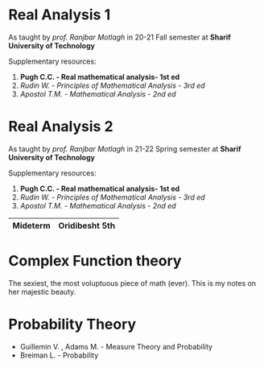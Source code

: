 # Real Analysis 1

As taught by _prof. Ranjbar Motlagh_ in 20-21 Fall semester at **Sharif University of Technology**

Supplementary resources:

1. **Pugh C.C. - Real mathematical analysis- 1st ed**
2. _Rudin W. - Principles of Mathematical Analysis - 3rd ed_
3. _Apostol T.M. - Mathematical Analysis - 2nd ed_

# Real Analysis 2

As taught by _prof. Ranjbar Motlagh_ in 21-22 Spring semester at **Sharif University of Technology**

Supplementary resources:

1. **Pugh C.C. - Real mathematical analysis- 1st ed**
2. _Rudin W. - Principles of Mathematical Analysis - 3rd ed_
3. _Apostol T.M. - Mathematical Analysis - 2nd ed_

| Mideterm | Oridibesht 5th |
| -------- | -------------- |

# Complex Function theory
The sexiest, the most voluptuous piece of math (ever). This is my notes on her majestic beauty.

# Probability Theory

* Guillemin V. , Adams M. - Measure Theory and Probability
* Breiman L. - Probability